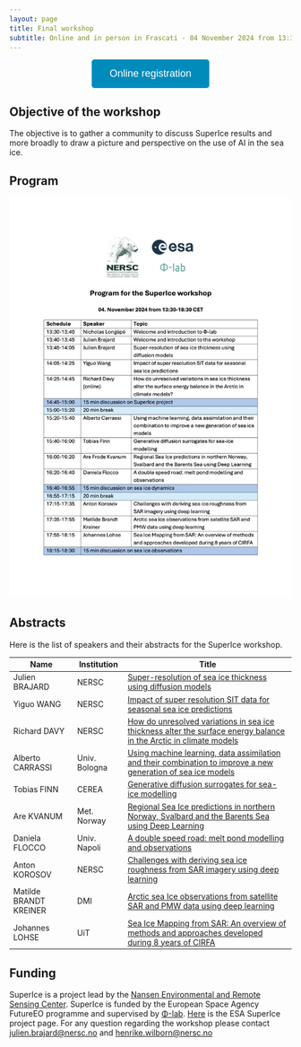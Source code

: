 ```yaml
---
layout: page
title: Final workshop
subtitle: Online and in person in Frascati - 04 November 2024 from 13:30-18:30 CET (note the changed time!)
---
```

<div align="center">
  <a href="https://events.teams.microsoft.com/event/6eeb16e4-0b37-4a3e-8b9c-304bc06d2181@38400994-4c9c-4239-91ce-227c2f3ff292/registration" target="_blank">
    <button style="background-color:#008CBA; color:white; padding:15px 32px; text-align:center; text-decoration:none; display:inline-block; font-size:18px; border:none; border-radius:5px; cursor:pointer;">
      Online registration
    </button>
  </a>
</div>

## Objective of the workshop
The objective is to gather a community to discuss SuperIce results and more broadly to draw a picture and perspective on the use of AI in the sea ice.

## Program
[![Program](assets/superice_program.png)](assets/superice_program.pdf)

## Abstracts
Here is the  list of speakers and their abstracts for the SuperIce workshop.

| Name          |    Institution |                                Title |
| ------------- | -------------- | ---------- |
| Julien BRAJARD | NERSC | [Super-resolution of sea ice thickness using diffusion models](assets/abstract_brajard.md) |
| Yiguo WANG | NERSC | [Impact of super resolution SIT data for seasonal sea ice predictions](assets/abstract_wang.md) |
| Richard DAVY | NERSC | [How do unresolved variations in sea ice thickness alter the surface energy balance in the Arctic in climate models](assets/abstract_davy.md) |
| Alberto CARRASSI| Univ. Bologna | [Using machine learning, data assimilation and their combination to improve a new generation of sea ice models](assets/abstract_carrassi.md) |
| Tobias FINN| CEREA | [Generative diffusion surrogates for sea-ice modelling](assets/abstract_finn.md) |
| Are KVANUM| Met. Norway | [Regional Sea Ice predictions in northern Norway, Svalbard and the Barents Sea using Deep Learning](assets/abstract_kvanum.md) |
| Daniela FLOCCO| Univ. Napoli | [A double speed road: melt pond modelling and observations](assets/abstract_flocco.md)|
| Anton KOROSOV | NERSC | [Challenges with deriving sea ice roughness from SAR imagery using deep learning](assets/abstract_korosov.md) |
| Matilde BRANDT KREINER | DMI | [Arctic sea Ice observations from satellite SAR and PMW data using deep learning](assets/abstract_brandt-kreiner_wulf.md) |
| Johannes LOHSE| UiT | [Sea Ice Mapping from SAR: An overview of methods and approaches developed during 8 years of CIRFA](assets/abstract_lohse.md) |


## Funding
SuperIce is a project lead by the [Nansen Environmental and Remote Sensing Center](https://nersc.no/).
SuperIce is funded by the European Space Agency FutureEO programme and supervised by [Φ-lab](https://philab.esa.int/). 
[Here](https://eo4society.esa.int/projects/superice/) is the ESA SuperIce project page.
For any question regarding the workshop please contact <julien.brajard@nersc.no> and <henrike.wilborn@nersc.no>
